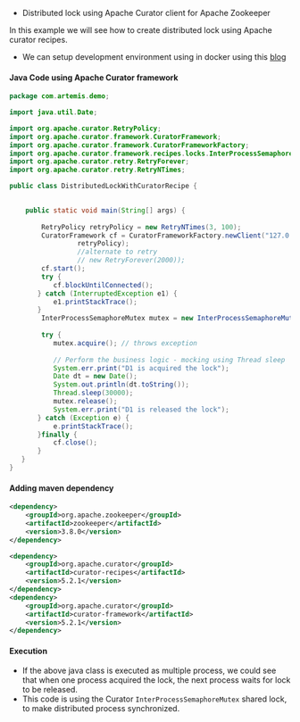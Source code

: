 - Distributed lock using Apache Curator client for Apache Zookeeper

 In this example we will see how to create distributed lock using Apache curator recipes. 
 
 - We can setup development environment using in docker using this [blog](https://thirumurthi.hashnode.dev/apache-zookeeper-creating-server-ensemble-using-docker-desktop)

#### Java Code using Apache Curator framework

 ```java
 package com.artemis.demo;

import java.util.Date;

import org.apache.curator.RetryPolicy;
import org.apache.curator.framework.CuratorFramework;
import org.apache.curator.framework.CuratorFrameworkFactory;
import org.apache.curator.framework.recipes.locks.InterProcessSemaphoreMutex;
import org.apache.curator.retry.RetryForever;
import org.apache.curator.retry.RetryNTimes;

public class DistributedLockWithCuratorRecipe {

	
	 public static void main(String[] args) {
		
		 RetryPolicy retryPolicy = new RetryNTimes(3, 100);
		 CuratorFramework cf = CuratorFrameworkFactory.newClient("127.0.0.1:2181,127.0.0.1:2182,127.0.0.1:2183",
				  retryPolicy);
                  //alternate to retry
				  // new RetryForever(2000));
		 cf.start();
		 try {
			cf.blockUntilConnected();
		} catch (InterruptedException e1) {
			e1.printStackTrace();
		}
		 InterProcessSemaphoreMutex mutex = new InterProcessSemaphoreMutex(cf, "/curator/node");
		 
		 try {
			mutex.acquire(); // throws exception
			
			// Perform the business logic - mocking using Thread sleep
			System.err.print("D1 is acquired the lock");
			Date dt = new Date();
			System.out.println(dt.toString());
			Thread.sleep(30000);
			mutex.release();	
			System.err.print("D1 is released the lock");
		} catch (Exception e) {
			e.printStackTrace();
		}finally {
			cf.close();
		}
	}
}
```

#### Adding maven dependency

```xml
<dependency>
    <groupId>org.apache.zookeeper</groupId>
    <artifactId>zookeeper</artifactId>
    <version>3.8.0</version>
</dependency>

<dependency>
    <groupId>org.apache.curator</groupId>
    <artifactId>curator-recipes</artifactId>
    <version>5.2.1</version>
</dependency>
<dependency>
    <groupId>org.apache.curator</groupId>
    <artifactId>curator-framework</artifactId>
    <version>5.2.1</version>
</dependency>
```

#### Execution
  - If the above java class is executed as multiple process, we could see that when one process acquired the lock, the next process waits for lock to be released.
  - This code is using the Curator `InterProcessSemaphoreMutex` shared lock, to make distributed process synchronized.
